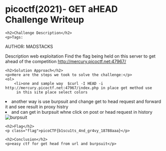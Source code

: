<!DOCTYPE html>
<html>
<head>
 <title>picoctf(2021)- GET aHEAD Challenge Writeup</title> 
</head>
<body>
    <h1>picoctf(2021)- GET aHEAD Challenge Writeup</h1>

    <h2>Challenge Description</h2>
    <p>Tags: 
AUTHOR: MADSTACKS

Description web exploitation
Find the flag being held on this server to get ahead of the competition http://mercury.picoctf.net:47967/

</p>

    <h2>Solution Approach</h2>
    <p>Here are the steps we took to solve the challenge:</p>
    <ol>
        <li>one and sample way  $curl -I HEAD -i http://mercury.picoctf.net:47967/index.php in place get method use 
         in this site place select colors
</li>
<li>another way is use burpsuit and change get to head request and forward it and see result in proxy histry</li>
<li>and can get in burpsuit  whne click on post or head request in history 
</li>
 <img src=" https://phantom1ss.github.io/blog/2023/practice/picoctf/getahead/burp1.png" alt="burpsuit" class="inline"/>
    </ol>

    <h2>Flag</h2>
    <p class="flag">picoCTF{b1scu1ts_4nd_gr4vy_18788aaa}</p>

    <h2>Conclusion</h2>
    <p>easy ctf for get head from url and burpsuit</p>
</body>
</html>

